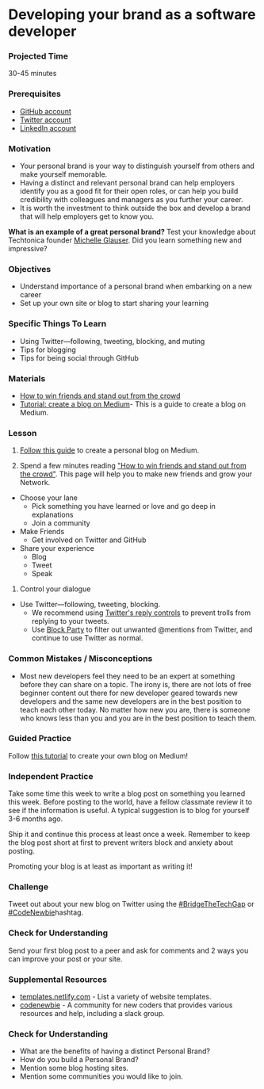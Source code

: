 # Developing your brand as a software developer

### Projected Time

30-45 minutes

### Prerequisites

- [GitHub account](https://github.com/)
- [Twitter account](https://twitter.com)
- [LinkedIn account](https://linkedin.com)

### Motivation

- Your personal brand is your way to distinguish yourself from others and make yourself memorable.
- Having a distinct and relevant personal brand can help employers identify you as a good fit for their open roles, or can help you build credibility with colleagues and managers as you further your career.
- It is worth the investment to think outside the box and develop a brand that will help employers get to know you.

**What is an example of a great personal brand?** Test your knowledge about Techtonica founder [Michelle Glauser](http://www.michelleglauser.com/). Did you learn something new and impressive?

### Objectives

- Understand importance of a personal brand when embarking on a new career
- Set up your own site or blog to start sharing your learning

### Specific Things To Learn

- Using Twitter—following, tweeting, blocking, and muting 
- Tips for blogging
- Tips for being social through GitHub

### Materials

- [How to win friends and stand out from the crowd](https://pizza.netlify.com)
- [Tutorial: create a blog on Medium](https://blog.markgrowth.com/how-to-start-a-beautiful-personal-blog-using-medium-ca6d89b7e46)- This is a guide to create a blog on Medium.

### Lesson

1.  [Follow this guide](https://blog.markgrowth.com/how-to-start-a-beautiful-personal-blog-using-medium-ca6d89b7e46) to create a personal blog on Medium.


1. Spend a few minutes reading ["How to win friends and stand out from the crowd"](https://pizza.netlify.com). This page will help you to make new friends and grow your Network.

- Choose your lane
  - Pick something you have learned or love and go deep in explanations
  - Join a community
- Make Friends
  - Get involved on Twitter and GitHub
- Share your experience
  - Blog
  - Tweet 
  - Speak
  
1. Control your dialogue
  - Use Twitter—following, tweeting, blocking.
    - We recommend using [Twitter's reply controls](https://www.socialmediatoday.com/news/twitter-rolls-out-tweet-reply-controls-to-all-users/583327/) to prevent trolls from replying to your tweets.
    - Use [Block Party](https://www.blockpartyapp.com/) to filter out unwanted @mentions from Twitter, and continue to use Twitter as normal.


### Common Mistakes / Misconceptions

- Most new developers feel they need to be an expert at something before they can share on a topic. The irony is, there are not lots of free beginner content out there for new developer geared towards new developers and the same new developers are in the best position to teach each other today. No matter how new you are, there is someone who knows less than you and you are in the best position to teach them.

### Guided Practice

Follow [this tutorial](https://blog.markgrowth.com/how-to-start-a-beautiful-personal-blog-using-medium-ca6d89b7e46) to create your own blog on Medium!

### Independent Practice

Take some time this week to write a blog post on something you learned this week. Before posting to the world, have a fellow classmate review it to see if the information is useful. A typical suggestion is to blog for yourself 3-6 months ago.

Ship it and continue this process at least once a week. Remember to keep the blog post short at first to prevent writers block and anxiety about posting.

Promoting your blog is at least as important as writing it!

### Challenge

Tweet out about your new blog on Twitter using the [#BridgeTheTechGap](https://twitter.com/search?q=%23BridgeTheTechGap) or [#CodeNewbie](https://twitter.com/search?q=%23CodeNewbie)hashtag.

### Check for Understanding

Send your first blog post to a peer and ask for comments and 2 ways you can improve your post or your site.

### Supplemental Resources

- [templates.netlify.com](http://templates.netlify.com/) - List a variety of website templates.
- [codenewbie](https://www.codenewbie.org/) - A community for new coders that provides various resources and help, including a slack group.

### Check for Understanding

- What are the benefits of having a distinct Personal Brand?
- How do you build a Personal Brand?
- Mention some blog hosting sites.
- Mention some communities you would like to join.
